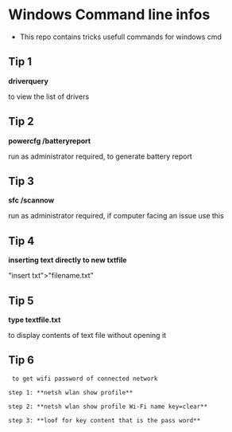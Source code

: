 # Windows Command line infos
* This repo contains tricks usefull commands for windows cmd
## Tip 1
   **driverquery**
   
   to view the list of drivers
## Tip 2
  **powercfg /batteryreport**
  
   run as administrator required,
   to generate battery report
## Tip 3
  **sfc /scannow**
  
  run as administrator required,
  if computer facing an issue use this
## Tip 4
  **inserting text directly to new txtfile**
  
  "insert txt">"filename.txt"
## Tip 5
   **type textfile.txt**
   
   to display contents of text file without opening it
## Tip 6
	
	 to get wifi password of connected network

	step 1: **netsh wlan show profile**

	step 2: **netsh wlan show profile Wi-Fi name key=clear**

	step 3: **loof for key content that is the pass word**

